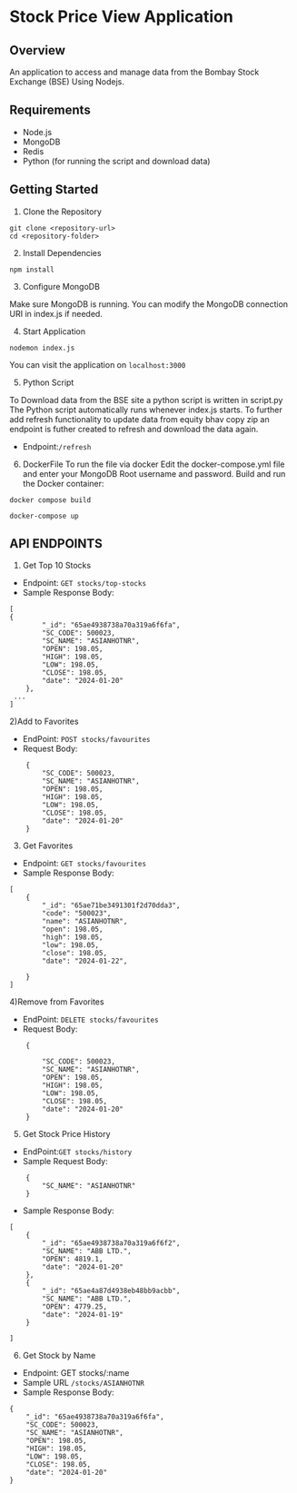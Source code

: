 # Stock Price View Application

## Overview 
An application to access and manage data from the Bombay Stock
Exchange (BSE) Using Nodejs.

## Requirements

- Node.js
- MongoDB
- Redis
- Python (for running the script and download data)

## Getting Started

1. Clone the Repository

```
git clone <repository-url>
cd <repository-folder>
```
2. Install Dependencies

```
npm install

```
3. Configure MongoDB

Make sure MongoDB is running. You can modify the MongoDB connection URI in index.js if needed.

4. Start Application
```
nodemon index.js
```
You can visit the application on `localhost:3000`

5. Python Script

To Download data from the BSE site a python script is written in script.py
The Python script automatically runs whenever index.js starts.
To further add refresh functionality to update data from equity bhav copy zip an endpoint is futher created to refresh and download the data again.

- Endpoint:`/refresh`

6. DockerFile
To run the file via docker Edit the docker-compose.yml file and enter your MongoDB Root username and password.
Build and run the Docker container:
```
docker compose build

docker-compose up
```

## API ENDPOINTS

1) Get Top 10 Stocks
- Endpoint: `GET stocks/top-stocks`
- Sample Response Body:
```
[
{
        "_id": "65ae4938738a70a319a6f6fa",
        "SC_CODE": 500023,
        "SC_NAME": "ASIANHOTNR",
        "OPEN": 198.05,
        "HIGH": 198.05,
        "LOW": 198.05,
        "CLOSE": 198.05,
        "date": "2024-01-20"
    },
 ...
]
```
2)Add to Favorites
- EndPoint: `POST stocks/favourites`
- Request Body:

```
    {
        "SC_CODE": 500023,
        "SC_NAME": "ASIANHOTNR",
        "OPEN": 198.05,
        "HIGH": 198.05,
        "LOW": 198.05,
        "CLOSE": 198.05,
        "date": "2024-01-20"
    }
```

3) Get Favorites
- Endpoint: `GET stocks/favourites`
- Sample Response Body:

```
[
    {
        "_id": "65ae71be3491301f2d70dda3",
        "code": "500023",
        "name": "ASIANHOTNR",
        "open": 198.05,
        "high": 198.05,
        "low": 198.05,
        "close": 198.05,
        "date": "2024-01-22",
     
    }
]

```


4)Remove from Favorites
- EndPoint: `DELETE stocks/favourites`
- Request Body: 

```
    {
        
        "SC_CODE": 500023,
        "SC_NAME": "ASIANHOTNR",
        "OPEN": 198.05,
        "HIGH": 198.05,
        "LOW": 198.05,
        "CLOSE": 198.05,
        "date": "2024-01-20"
    }
```

5) Get Stock Price History
- EndPoint:`GET stocks/history`
- Sample Request Body:
```
    {
        "SC_NAME": "ASIANHOTNR"
    }

```
- Sample Response Body:
```
[
    {
        "_id": "65ae4938738a70a319a6f6f2",
        "SC_NAME": "ABB LTD.",
        "OPEN": 4819.1,
        "date": "2024-01-20"
    },
    {
        "_id": "65ae4a87d4938eb48bb9acbb",
        "SC_NAME": "ABB LTD.",
        "OPEN": 4779.25,
        "date": "2024-01-19"
    }

]
```

6) Get Stock by Name
- Endpoint: GET stocks/:name
- Sample URL `/stocks/ASIANHOTNR  `
- Sample Response Body:
```
{
    "_id": "65ae4938738a70a319a6f6fa",
    "SC_CODE": 500023,
    "SC_NAME": "ASIANHOTNR",
    "OPEN": 198.05,
    "HIGH": 198.05,
    "LOW": 198.05,
    "CLOSE": 198.05,
    "date": "2024-01-20"
}

```
